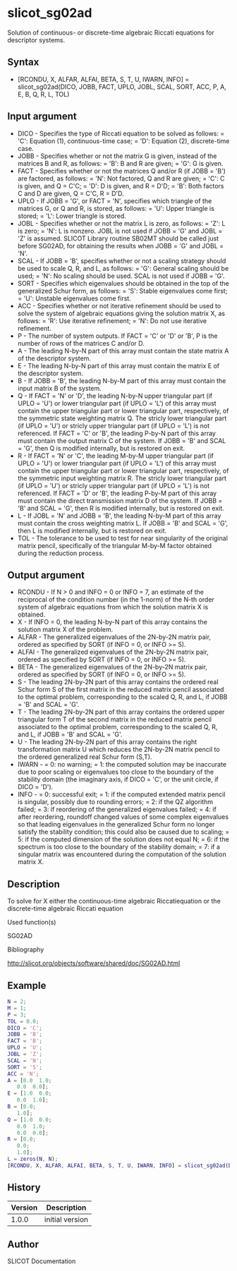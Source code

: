 

# slicot_sg02ad

Solution of continuous- or discrete-time algebraic Riccati equations for descriptor systems.

## Syntax

- [RCONDU, X, ALFAR, ALFAI, BETA, S, T, U, IWARN, INFO] = slicot_sg02ad(DICO, JOBB, FACT, UPLO, JOBL, SCAL, SORT, ACC, P, A, E, B, Q, R, L, TOL)

## Input argument

 - DICO - Specifies the type of Riccati equation to be solved as follows: = 'C':  Equation (1), continuous-time case; = 'D':  Equation (2), discrete-time case.
 - JOBB - Specifies whether or not the matrix G is given, instead of the matrices B and R, as follows: = 'B':  B and R are given; = 'G':  G is given.
 - FACT - Specifies whether or not the matrices Q and/or R (if JOBB = 'B') are factored, as follows: = 'N':  Not factored, Q and R are given; = 'C':  C is given, and Q = C'C; = 'D':  D is given, and R = D'D; = 'B':  Both factors C and D are given, Q = C'C, R = D'D.
 - UPLO - If JOBB = 'G', or FACT = 'N', specifies which triangle of the matrices G, or Q and R, is stored, as follows: = 'U':  Upper triangle is stored; = 'L':  Lower triangle is stored.
 - JOBL - Specifies whether or not the matrix L is zero, as follows: = 'Z':  L is zero; = 'N':  L is nonzero. JOBL is not used if JOBB = 'G' and JOBL = 'Z' is assumed. SLICOT Library routine SB02MT should be called just before SG02AD, for obtaining the results when JOBB = 'G' and JOBL = 'N'.
 - SCAL - If JOBB = 'B', specifies whether or not a scaling strategy should be used to scale Q, R, and L, as follows: = 'G':  General scaling should be used; = 'N':  No scaling should be used. SCAL is not used if JOBB = 'G'.
 - SORT - Specifies which eigenvalues should be obtained in the top of the generalized Schur form, as follows: = 'S':  Stable   eigenvalues come first; = 'U':  Unstable eigenvalues come first.
 - ACC - Specifies whether or not iterative refinement should be used to solve the system of algebraic equations giving the solution matrix X, as follows: = 'R':  Use iterative refinement; = 'N':  Do not use iterative refinement.
 - P - The number of system outputs. If FACT = 'C' or 'D' or 'B', P is the number of rows of the matrices C and/or D.
 - A - The leading N-by-N part of this array must contain the state matrix A of the descriptor system.
 - E - The leading N-by-N part of this array must contain the matrix E of the descriptor system.
 - B - If JOBB = 'B', the leading N-by-M part of this array must contain the input matrix B of the system.
 - Q - If FACT = 'N' or 'D', the leading N-by-N upper triangular part (if UPLO = 'U') or lower triangular part (if UPLO = 'L') of this array must contain the upper triangular part or lower triangular part, respectively, of the symmetric state weighting matrix Q. The stricly lower triangular part (if UPLO = 'U') or stricly upper triangular part (if UPLO = 'L') is not referenced. If FACT = 'C' or 'B', the leading P-by-N part of this array must contain the output matrix C of the system. If JOBB = 'B' and SCAL = 'G', then Q is modified internally, but is restored on exit.
 - R - If FACT = 'N' or 'C', the leading M-by-M upper triangular part (if UPLO = 'U') or lower triangular part (if UPLO = 'L') of this array must contain the upper triangular part or lower triangular part, respectively, of the symmetric input weighting matrix R. The stricly lower triangular part (if UPLO = 'U') or stricly upper triangular part (if UPLO = 'L') is not referenced. If FACT = 'D' or 'B', the leading P-by-M part of this array must contain the direct transmission matrix D of the system. If JOBB = 'B' and SCAL = 'G', then R is modified internally, but is restored on exit.
 - L - If JOBL = 'N' and JOBB = 'B', the leading N-by-M part of this array must contain the cross weighting matrix L. If JOBB = 'B' and SCAL = 'G', then L is modified internally, but is restored on exit.
 - TOL - The tolerance to be used to test for near singularity of the original matrix pencil, specifically of the triangular M-by-M factor obtained during the reduction process.

## Output argument

 - RCONDU - If N > 0 and INFO = 0 or INFO = 7, an estimate of the reciprocal of the condition number (in the 1-norm) of the N-th order system of algebraic equations from which the solution matrix X is obtained.
 - X - If INFO = 0, the leading N-by-N part of this array contains the solution matrix X of the problem.
 - ALFAR - The generalized eigenvalues of the 2N-by-2N matrix pair, ordered as specified by SORT (if INFO = 0, or INFO >= 5).
 - ALFAI - The generalized eigenvalues of the 2N-by-2N matrix pair, ordered as specified by SORT (if INFO = 0, or INFO >= 5).
 - BETA - The generalized eigenvalues of the 2N-by-2N matrix pair, ordered as specified by SORT (if INFO = 0, or INFO >= 5).
 - S - The leading 2N-by-2N part of this array contains the ordered real Schur form S of the first matrix in the reduced matrix pencil associated to the optimal problem, corresponding to the scaled Q, R, and L, if JOBB = 'B' and SCAL = 'G'.
 - T - The leading 2N-by-2N part of this array contains the ordered upper triangular form T of the second matrix in the reduced matrix pencil associated to the optimal problem, corresponding to the scaled Q, R, and L, if JOBB = 'B' and SCAL = 'G'.
 - U - The leading 2N-by-2N part of this array contains the right transformation matrix U which reduces the 2N-by-2N matrix pencil to the ordered generalized real Schur form (S,T).
 - IWARN - = 0:  no warning; = 1:  the computed solution may be inaccurate due to poor scaling or eigenvalues too close to the boundary of the stability domain (the imaginary axis, if DICO = 'C', or the unit circle, if DICO = 'D').
 - INFO - = 0:  successful exit; = 1:  if the computed extended matrix pencil is singular, possibly due to rounding errors; = 2:  if the QZ algorithm failed; = 3:  if reordering of the generalized eigenvalues failed; = 4:  if after reordering, roundoff changed values of some complex eigenvalues so that leading eigenvalues in the generalized Schur form no longer satisfy the stability condition; this could also be caused due to scaling; = 5:  if the computed dimension of the solution does not equal N; = 6:  if the spectrum is too close to the boundary of the stability domain; = 7:  if a singular matrix was encountered during the computation of the solution matrix X.

## Description


  <p> To solve for X either the continuous-time algebraic Riccatiequation or the discrete-time algebraic Riccati equation</p>


Used function(s)

SG02AD

Bibliography

http://slicot.org/objects/software/shared/doc/SG02AD.html

## Example

```matlab
N = 2;
M = 1;
P = 3;
TOL = 0.0;
DICO = 'C';
JOBB = 'B';
FACT = 'B';
UPLO = 'U';
JOBL = 'Z';
SCAL = 'N';
SORT = 'S';
ACC = 'N';
A = [0.0  1.0;
   0.0  0.0];
E = [1.0  0.0;
   0.0  1.0];
B = [0.0;
   1.0];
Q = [1.0  0.0;
   0.0  1.0;
   0.0  0.0];
R = [0.0;
   0.0;
   1.0];
L = zeros(N, N);
[RCONDU, X, ALFAR, ALFAI, BETA, S, T, U, IWARN, INFO] = slicot_sg02ad(DICO, JOBB, FACT, UPLO, JOBL, SCAL, SORT, ACC, P, A, E, B, Q, R, L, TOL)
```

## History

|Version|Description|
|------|------|
|1.0.0|initial version|


## Author

SLICOT Documentation



